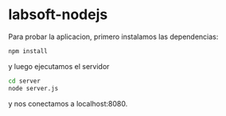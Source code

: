 # labsoft-nodejs

Para probar la aplicacion, primero instalamos las dependencias:

```bash
npm install
```

y luego ejecutamos el servidor


```bash
cd server
node server.js
```

y nos conectamos a localhost:8080.